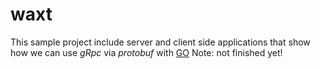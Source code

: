 # waxt
This sample project include server and client side applications that show how we can use _gRpc_ via _protobuf_ with [GO](https://golang.org/)
Note: not finished yet!
